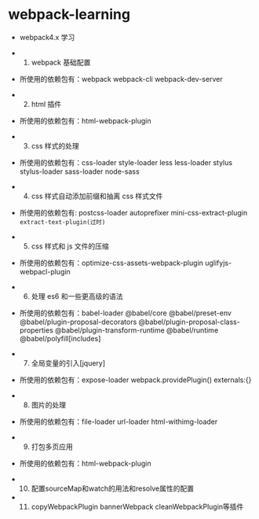 # webpack-learning

- webpack4.x 学习

- 1. webpack 基础配置
- 所使用的依赖包有：webpack webpack-cli webpack-dev-server

- 2. html 插件
- 所使用的依赖包有：html-webpack-plugin

- 3. css 样式的处理
- 所使用的依赖包有：css-loader style-loader less less-loader stylus stylus-loader sass-loader node-sass

- 4. css 样式自动添加前缀和抽离 css 样式文件
- 所使用的依赖包有: postcss-loader autoprefixer mini-css-extract-plugin `extract-text-plugin(过时)`

- 5. css 样式和 js 文件的压缩
- 所使用的依赖包有：optimize-css-assets-webpack-plugin uglifyjs-webpacl-plugin

- 6. 处理 es6 和一些更高级的语法
- 所使用的依赖包有：babel-loader @babel/core @babel/preset-env @babel/plugin-proposal-decorators @babel/plugin-proposal-class-properties  @babel/plugin-transform-runtime  @babel/runtime  @babel/polyfill[includes]

- 7. 全局变量的引入[jquery]
- 所使用的依赖包有：expose-loader  webpack.providePlugin()  externals:{}

- 8. 图片的处理
- 所使用的依赖包有：file-loader url-loader html-withimg-loader

- 9. 打包多页应用
- 所使用的依赖包有：html-webpack-plugin

- 10. 配置sourceMap和watch的用法和resolve属性的配置

- 11. copyWebpackPlugin bannerWebpack cleanWebpackPlugin等插件
